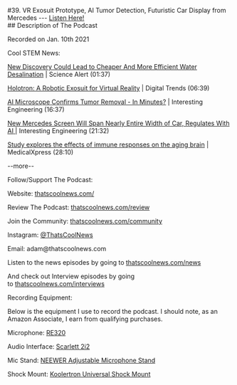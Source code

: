 #39. VR Exosuit Prototype, AI Tumor Detection, Futuristic Car Display from Mercedes
        ---
        [Listen Here!](https://thatscoolnews.podbean.com/e/39-vr-exosuit-prototype-ai-tumor-detection-futuristic-car-display-from-mercedes/) \
        ## Description of The Podcast
        <p>Recorded on Jan. 10th 2021</p>

Cool STEM News:
<p style="text-align:left;"><a href='https://www.sciencealert.com/new-research-should-lead-to-producing-clean-water-at-a-lower-cost'>New Discovery Could Lead to Cheaper And More Efficient Water Desalination</a> | Science Alert (01:37)</p>

<p style="text-align:left;"><a href='https://www.digitaltrends.com/features/holotron-robot-exosuit/'>Holotron: A Robotic Exosuit for Virtual Reality</a> | Digital Trends (06:39)</p>

<p style="text-align:left;"><a href='https://interestingengineering.com/new-ai-microscope-can-confirm-tumor-removal-in-mere-minutes-reduces-cost'>AI Microscope Confirms Tumor Removal - In Minutes?</a> | Interesting Engineering (16:37)</p>

<p style="text-align:left;"><a href='https://interestingengineering.com/new-mercedes-screen-spans-nearly-entire-width-of-car-regulates-with-ai'>New Mercedes Screen Will Span Nearly Entire Width of Car, Regulates With AI</a><a href='https://interestingengineering.com/new-ai-microscope-can-confirm-tumor-removal-in-mere-minutes-reduces-cost'> </a>| Interesting Engineering (21:32)</p>

<p style="text-align:left;"><a href='https://medicalxpress.com/news/2021-01-explores-effects-immune-responses-aging.html'>Study explores the effects of immune responses on the aging brain</a> | MedicalXpress (28:10)

</p>

<p>--more--</p>

Follow/Support The Podcast:
<p>Website: <a href='https://thatscoolnews.com/'>thatscoolnews.com/</a></p>

<p>Review The Podcast: <a href='https://thatscoolnews.com/review/'>thatscoolnews.com/review</a></p>

<p>Join the Community: <a href='https://httpsthatscoolnews.com'>thatscoolnews.com/community</a></p>

<p>Instagram: <a href='https://www.instagram.com/thatscoolnews/'>@ThatsCoolNews</a></p>

<p>Email: adam@thatscoolnews.com</p>

<p>Listen to the news episodes by going to <a href='https://thatscoolnews.com/news/'>thatscoolnews.com/news </a></p>

<p>And check out Interview episodes by going to <a href='https://thatscoolnews.com/interviews/'>thatscoolnews.com/interviews </a></p>

Recording Equipment:
<p>Below is the equipment I use to record the podcast. I should note, as an Amazon Associate, I earn from qualifying purchases.</p>

<p>Microphone: <a href='https://amzn.to/3nFvGuM'>RE320</a></p>

<p>Audio Interface: <a href='https://amzn.to/30XxsNV'>Scarlett 2i2</a></p>

<p>Mic Stand: <a href='https://amzn.to/3nEUMtD'>NEEWER Adjustable Microphone Stand</a></p>

<p>Shock Mount: <a href='https://amzn.to/3lAw0Jb'>Koolertron Universal Shock Mount</a></p>
